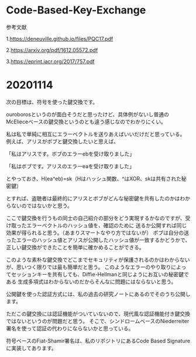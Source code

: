 # Code-Based-Key-Exchange

参考文献

1.https://deneuville.github.io/files/PQC17.pdf

2.https://arxiv.org/pdf/1612.05572.pdf

3.https://eprint.iacr.org/2017/757.pdf

# 20201114

次の目標は、符号を使った鍵交換です。

ouroborosというのが面白そうだと思ったけど、具体例がないし普通のMcElieceベースの鍵交換というのとも違う感じなのでわかりにくい。

私は私で単純に相互にエラーベクトルを送りあえばいいだけだと思っている。
例えば、アリスがボブと鍵交換したいと思えば、

「私はアリスです。ボブのエラーebを受け取りました」

「私はボブです。アリスのエラーeaを受け取りました」

とやっておき、H(ea^eb)=sk（Hはハッシュ関数、^はXOR、skは共有された秘密鍵）

とすれば、盗聴者は最終的にアリスとボブがどんな秘密鍵を共有したのかはわからないのではないかと思う。

ここで鍵交換を行うもの同士の自己紹介の部分をどう実現するかなのですが、受け取ったエラーベクトルのハッシュ値を、確認のために
送るか公開すれば同じ効果が得られると思う。（あまりスマートなやり方ではないが）
ボブは自分の送ったエラーのハッシュ値とアリスが公開したハッシュ値が一致するかどうかで、正しい鍵交換ができたことを簡単に確かめることができる。

このような素朴な鍵交換でどこまでセキュリティが保護されるのかはわからないが、思いつく限りでは最も簡単だと思う。
このようなエラーのやり取りによってセッションキーを共有しても、Diffie-Hellmanと同じようにお互いの秘密鍵である
生成多項式はわからないのだからそんなに問題にはならないと思う。

公開鍵を使った認証方式には、私の過去の研究ノートにあるのでそのうち公開します。

ただこの鍵交換には認証機能がついていないので、現代風な認証機能付き鍵交換ではないというのが問題だと思う。
そこで、シンドロームベースのNiederreiter署名を使って認証の代わりにならないかと思っている。

符号ベースのFiat-Shamir署名は、私のリポジトリにあるCode Based Signatureに実装してあります。
